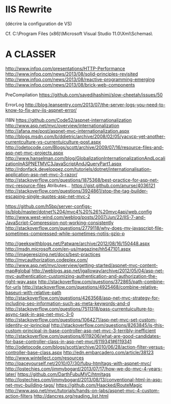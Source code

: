 
IIS Rewrite
===========

(décrire la configuration de VS)

Cf. C:\Program Files (x86)\Microsoft Visual Studio 11.0\Xml\Schemas\


A CLASSER
=========

http://www.infoq.com/presentations/HTTP-Performance
http://www.infoq.com/news/2013/08/solid-principles-revisited
http://www.infoq.com/news/2013/08/reactive-programming-emerging
http://www.infoq.com/news/2013/08/brick-web-components

PreCompilation
https://github.com/sayedihashimi/slow-cheetah/issues/50

ErrorLog
http://blog.leansentry.com/2013/07/the-server-logs-you-need-to-know-to-fix-any-iis-aspnet-error/

I18N
https://github.com/Code52/aspnet-internationalization
http://www.asp.net/mvc/overview/internationalization
http://afana.me/post/aspnet-mvc-internationalization.aspx
http://blogs.msdn.com/b/ddietric/archive/2008/02/05/yacvcp-yet-another-currentculture-vs-currentuiculture-post.aspx
http://odetocode.com/Blogs/scott/archive/2009/07/16/resource-files-and-asp-net-mvc-projects.aspx
http://www.hanselman.com/blog/GlobalizationInternationalizationAndLocalizationInASPNETMVC3JavaScriptAndJQueryPart1.aspx
http://rdonfack.developpez.com/tutoriels/dotnet/internationalisation-application-asp-net-mvc-3-razor/
http://stackoverflow.com/questions/1875368/best-practice-for-asp-net-mvc-resource-files
Atributes... https://gist.github.com/anurse/4036121
http://stackoverflow.com/questions/3924861/stop-the-tag-builder-escaping-single-quotes-asp-net-mvc-2

https://github.com/h5bp/server-configs-iis/blob/master/dotnet%204/mvc4%20%26%20mvc4api/web.config
http://www.west-wind.com/weblog/posts/2007/Jun/22/IIS-7-and-JavaScript-Compression-not-working-consistently
http://stackoverflow.com/questions/2779118/why-does-my-javascript-file-sometimes-compressed-while-sometimes-notiis-gzip-p

http://geekswithblogs.net/Patware/archive/2012/08/16/150448.aspx
http://msdn.microsoft.com/en-us/magazine/hh547101.aspx
http://imageresizing.net/docs/best-practices
http://mvcauthorization.codeplex.com/
http://www.asp.net/mvc/overview/getting-started/aspnet-mvc-content-map#global
http://weblogs.asp.net/jgalloway/archive/2012/05/04/asp-net-mvc-authentication-customizing-authentication-and-authorization-the-right-way.aspx
http://stackoverflow.com/questions/372865/path-combine-for-urls
http://stackoverflow.com/questions/4925468/combine-relative-baseuri-with-relative-path
http://stackoverflow.com/questions/4263568/asp-net-mvc-strategy-for-including-seo-information-such-as-meta-keywords-and-d
http://stackoverflow.com/questions/7511318/pass-currentuiculture-to-async-task-in-asp-net-mvc-3-0
http://stackoverflow.com/questions/1064271/asp-net-mvc-set-custom-iidentity-or-iprincipal
http://stackoverflow.com/questions/8263845/is-this-custom-principal-in-base-controller-asp-net-mvc-3-terribly-inefficient
http://stackoverflow.com/questions/6119206/what-are-good-candidates-for-base-controller-class-in-asp-net-mvc/6119341#6119341
http://odetocode.com/blogs/scott/archive/2010/06/28/action-filter-versus-controller-base-class.aspx
http://edn.embarcadero.com/article/38123
http://www.wintellect.com/resources
http://paceyourself.net/2010/07/30/fubu-htmltags-with-aspnet-mvc/
http://lostechies.com/jimmybogard/2013/07/17/how-we-do-mvc-4-years-later/
https://github.com/DarthFubuMVC/htmltags
http://lostechies.com/jimmybogard/2013/08/13/conventional-html-in-asp-net-mvc-building-tags/
https://github.com/Haacked/RouteMagic
http://www.asp.net/mvc/tutorials/hands-on-labs/aspnet-mvc-4-custom-action-filters
http://dancres.org/reading_list.html